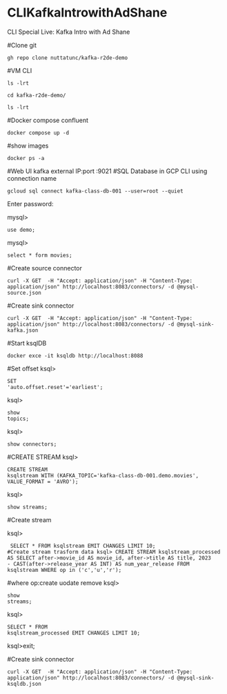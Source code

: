 # CLIKafkaIntrowithAdShane
CLI Special Live: Kafka Intro with Ad Shane

#Clone git
<pre><code>gh repo clone nuttatunc/kafka-r2de-demo</code></pre>
#VM CLI
<pre><code>ls -lrt</code></pre>
<pre><code>cd kafka-r2de-demo/</code></pre>
<pre><code>ls -lrt</code></pre>
#Docker compose confluent</code></pre>
<pre><code>docker compose up -d</code></pre>
#show images 
<pre><code>docker ps -a</code></pre>
#Web UI kafka external IP:port
<external IP>:9021
#SQL Database in GCP CLI using connection name
<pre><code>gcloud sql connect kafka-class-db-001 --user=root --quiet</code></pre>
Enter password:

mysql> <pre><code>use demo;</code></pre>
mysql> <pre><code>select * form movies;</code></pre>





#Create source connector
<pre><code>curl -X GET  -H "Accept: application/json" -H "Content-Type: application/json" http://localhost:8083/connectors/ -d @mysql-source.json</code></pre>
#Create sink connector
<pre><code>curl -X GET  -H "Accept: application/json" -H "Content-Type: application/json" http://localhost:8083/connectors/ -d @mysql-sink-kafka.json</code></pre>


#Start ksqlDB
<pre><code>docker exce -it ksqldb http://localhost:8088</code></pre>
#Set offset 
ksql> <pre><code>SET 'auto.offset.reset'='earliest';</code></pre>
ksql> <pre><code>show topics;</code></pre>
ksql><pre><code>show connectors;</code></pre>
#CREATE STREAM <stram name >
ksql> <pre><code>CREATE STREAM ksqlstream WITH 
(KAFKA_TOPIC='kafka-class-db-001.demo.movies', VALUE_FORMAT = 'AVRO');</code></pre>
  
ksql> <pre><code>show streams;</code></pre>
  
#Create stream
  
ksql><pre><code> SELECT * FROM ksqlstream EMIT CHANGES LIMIT 10;
#Create stream trasform data
ksql> CREATE STREAM ksqlstream_processed AS 
SELECT 
after->movie_id AS movie_id,
after->title AS title,
2023 - CAST(after->release_year AS INT) AS num_year_release
FROM ksqlstream
WHERE op in ('c','u','r');</code></pre>
  
#where op:create uodate remove
ksql> <pre><code>show streams;</code></pre>
ksql> <pre><code>SELECT * FROM ksqlstream_processed EMIT CHANGES LIMIT 10;</code></pre>

ksql>exit;

#Create sink connector
<pre><code>curl -X GET  -H "Accept: application/json" -H "Content-Type: application/json" http://localhost:8083/connectors/ -d @mysql-sink-ksqldb.json</code></pre>

